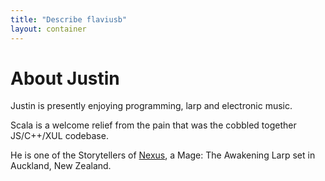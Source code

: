 ```yaml
---
title: "Describe flaviusb"
layout: container
---
```


About Justin
============

Justin is presently enjoying programming, larp and electronic music.

Scala is a welcome relief from the pain that was the cobbled together JS/C++/XUL codebase.

He is one of the Storytellers of [Nexus](http://nexus.gen.nz "Nexus: Auckland Awakenings"), a Mage: The Awakening Larp set in Auckland, New Zealand.


